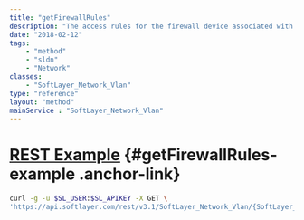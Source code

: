 ```yaml
---
title: "getFirewallRules"
description: "The access rules for the firewall device associated with this VLAN."
date: "2018-02-12"
tags:
    - "method"
    - "sldn"
    - "Network"
classes:
    - "SoftLayer_Network_Vlan"
type: "reference"
layout: "method"
mainService : "SoftLayer_Network_Vlan"
---
```


# [REST Example](#getFirewallRules-example) <a href="/article/rest/"><i class="fas fa-question"></i></a> {#getFirewallRules-example .anchor-link} 
```bash
curl -g -u $SL_USER:$SL_APIKEY -X GET \
'https://api.softlayer.com/rest/v3.1/SoftLayer_Network_Vlan/{SoftLayer_Network_VlanID}/getFirewallRules'
```
